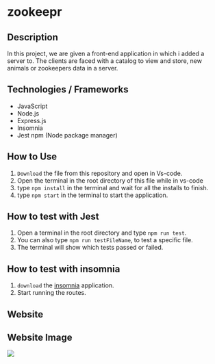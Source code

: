 # zookeepr

## Description
In this project, we are given a front-end application in which i added a server to. The clients are faced with a catalog to view and store, new animals or zookeepers data in a server. 

## Technologies / Frameworks
* JavaScript
* Node.js
* Express.js
* Insomnia
* Jest npm (Node package manager)

## How to Use
1. ``Download`` the file from this repository and open in Vs-code.
2. Open the terminal in the root directory of this file while in vs-code
3. type ``npm install`` in the terminal and wait for all the installs to finish.
4. type ``npm start`` in the terminal to start the application.

## How to test with Jest
1. Open a terminal in the root directory and type ``npm run test``.
2. You can also type ``npm run testFileName``, to test a specific file.
3. The terminal will show which tests passed or failed.

## How to test with insomnia
1. ``download`` the [insomnia](https://insomnia.rest/products/insomnia) application.
2. Start running the routes.

## Website

## Website Image
![](./public/assets/images/)